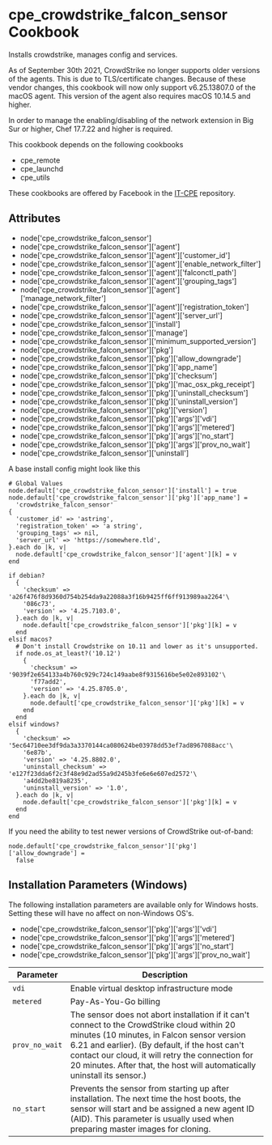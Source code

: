 cpe_crowdstrike_falcon_sensor Cookbook
========================
Installs crowdstrike, manages config and services.

As of September 30th 2021, CrowdStrike no longer supports older versions of the agents. This is due to TLS/certificate changes. Because of these vendor changes, this cookbook will now only support v6.25.13807.0 of the macOS agent. This version of the agent also requires macOS 10.14.5 and higher.

In order to manage the enabling/disabling of the network extension in Big Sur or higher, Chef 17.7.22 and higher is required.

This cookbook depends on the following cookbooks

* cpe_remote
* cpe_launchd
* cpe_utils

These cookbooks are offered by Facebook in the [IT-CPE](https://github.com/facebook/IT-CPE) repository.

Attributes
----------
* node['cpe_crowdstrike_falcon_sensor']
* node['cpe_crowdstrike_falcon_sensor']['agent']
* node['cpe_crowdstrike_falcon_sensor']['agent']['customer_id']
* node['cpe_crowdstrike_falcon_sensor']['agent']['enable_network_filter']
* node['cpe_crowdstrike_falcon_sensor']['agent']['falconctl_path']
* node['cpe_crowdstrike_falcon_sensor']['agent']['grouping_tags']
* node['cpe_crowdstrike_falcon_sensor']['agent']['manage_network_filter']
* node['cpe_crowdstrike_falcon_sensor']['agent']['registration_token']
* node['cpe_crowdstrike_falcon_sensor']['agent']['server_url']
* node['cpe_crowdstrike_falcon_sensor']['install']
* node['cpe_crowdstrike_falcon_sensor']['manage']
* node['cpe_crowdstrike_falcon_sensor']['minimum_supported_version']
* node['cpe_crowdstrike_falcon_sensor']['pkg']
* node['cpe_crowdstrike_falcon_sensor']['pkg']['allow_downgrade']
* node['cpe_crowdstrike_falcon_sensor']['pkg']['app_name']
* node['cpe_crowdstrike_falcon_sensor']['pkg']['checksum']
* node['cpe_crowdstrike_falcon_sensor']['pkg']['mac_osx_pkg_receipt']
* node['cpe_crowdstrike_falcon_sensor']['pkg']['uninstall_checksum']
* node['cpe_crowdstrike_falcon_sensor']['pkg']['uninstall_version']
* node['cpe_crowdstrike_falcon_sensor']['pkg']['version']
* node['cpe_crowdstrike_falcon_sensor']['pkg']['args']['vdi']
* node['cpe_crowdstrike_falcon_sensor']['pkg']['args']['metered']
* node['cpe_crowdstrike_falcon_sensor']['pkg']['args']['no_start']
* node['cpe_crowdstrike_falcon_sensor']['pkg']['args']['prov_no_wait']
* node['cpe_crowdstrike_falcon_sensor']['uninstall']

A base install config might look like this
```
# Global Values
node.default['cpe_crowdstrike_falcon_sensor']['install'] = true
node.default['cpe_crowdstrike_falcon_sensor']['pkg']['app_name'] =
  'crowdstrike_falcon_sensor'
{
  'customer_id' => 'astring',
  'registration_token' => 'a string',
  'grouping_tags' => nil,
  'server_url' => 'https://somewhere.tld',
}.each do |k, v|
  node.default['cpe_crowdstrike_falcon_sensor']['agent'][k] = v
end

if debian?
  {
    'checksum' => 'a26f476f8d9360d754b254da9a22088a3f16b9425ff6ff913989aa2264'\
    '086c73',
    'version' => '4.25.7103.0',
  }.each do |k, v|
    node.default['cpe_crowdstrike_falcon_sensor']['pkg'][k] = v
  end
elsif macos?
  # Don't install Crowdstrike on 10.11 and lower as it's unsupported.
  if node.os_at_least?('10.12')
    {
      'checksum' => '9039f2e654133a4b760c929c724c149aabe8f9315616be5e02e893102'\
      'f77add2',
      'version' => '4.25.8705.0',
    }.each do |k, v|
      node.default['cpe_crowdstrike_falcon_sensor']['pkg'][k] = v
    end
  end
elsif windows?
  {
    'checksum' => '5ec64710ee3df9da3a3370144ca080624be03978dd53ef7ad8967088acc'\
    '6e87b',
    'version' => '4.25.8802.0',
    'uninstall_checksum' => 'e127f23dda6f2c3f48e9d2ad55a9d245b3fe6e6e607ed2572'\
    'a4dd2be819a8235',
    'uninstall_version' => '1.0',
  }.each do |k, v|
    node.default['cpe_crowdstrike_falcon_sensor']['pkg'][k] = v
  end
end
```

If you need the ability to test newer versions of CrowdStrike out-of-band:
```
node.default['cpe_crowdstrike_falcon_sensor']['pkg']['allow_downgrade'] =
  false
```

Installation Parameters (Windows)
----------
The following installation parameters are available only for Windows hosts. Setting these will have no affect on non-Windows OS's.
* node['cpe_crowdstrike_falcon_sensor']['pkg']['args']['vdi']
* node['cpe_crowdstrike_falcon_sensor']['pkg']['args']['metered']
* node['cpe_crowdstrike_falcon_sensor']['pkg']['args']['no_start']
* node['cpe_crowdstrike_falcon_sensor']['pkg']['args']['prov_no_wait']

| Parameter | Description |
| --- | --- |
| `vdi` | Enable virtual desktop infrastructure mode |
| `metered` | Pay-As-You-Go billing |
| `prov_no_wait` | The sensor does not abort installation if it can't connect to the CrowdStrike cloud within 20 minutes (10 minutes, in Falcon sensor version 6.21 and earlier). (By default, if the host can't contact our cloud, it will retry the connection for 20 minutes. After that, the host will automatically uninstall its sensor.) |
| `no_start` | Prevents the sensor from starting up after installation. The next time the host boots, the sensor will start and be assigned a new agent ID (AID). This parameter is usually used when preparing master images for cloning.|
